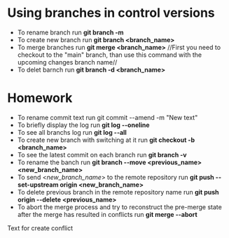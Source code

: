 # Using branches in control versions

* To rename branch run **git branch -m <name>**
* To create new branch run **git branch <branch_name>**
* To merge branches run **git merge <branch_name>**
//First you need to checkout to the "main" branch, than use this command with the upcoming changes branch name//
* To delet barnch run **git branch -d <branch_name>**

# Homework

* To rename commit text run git commit --amend -m "New text"
* To briefly display the log run **git log --oneline**
* To see all branchs log run **git log --all**
* To create new branch with switching at it run **git checkout -b <branch_name>**
* To see the latest commit on each branch run **git branch -v**
* To rename the banch run **git branch --move <previous_name> <new_branch_name>**
* To send <_new_branch_name_> to the remote repository run **git push --set-upstream origin <new_branch_name>**
* To delete previous branch in the remote repository name run **git push origin --delete <previous_name>**
* To abort the merge process and try to reconstruct the pre-merge state after the merge has resulted in conflicts run **git merge --abort**

Text for create conflict